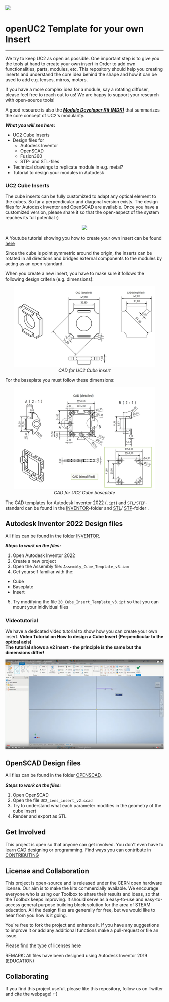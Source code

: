 
<p align="left">
<a href="#logo" name="logo"><img src="https://raw.githubusercontent.com/bionanoimaging/UC2-GIT/master/IMAGES/UC2_logo_text.png" width="400"></a>
</p>

# openUC2 Template for your own Insert
 
---


We try to keep UC2 as open as possible. One important step is to give you the tools at hand to create your own insert in Order to add own functionalities, parts, modules, etc. 
This repository should help you creating inserts and understand the core idea behind the shape and how it can be used to add e.g. lenses, mirros, motors. 

If you have a more complex idea for a module, say a rotating diffuser, please feel free to reach out to us! We are happy to support your research with open-source tools! 

A good resource is also the [***Module Developer Kit (MDK)***](https://github.com/openUC2/UC2-GIT/tree/master/MDK) that summarizes the core concept of UC2's modularity. 


***What you will see here:***

* UC2 Cube Inserts
* Design files for 
	* Autodesk Inventor
	* OpenSCAD
	* Fusion360
	* STP- and STL-files
* Technical drawings to replicate module in e.g. metal?
* Tutorial to design your modules in Autodesk


### UC2 Cube Inserts

The cube inserts can be fully customized to adapt any optical element to the cubes. So far a perpendicular and diagonal version exists. The design files for Autodesk Inventor and OpenSCAD are available. Once you have a customized version, please share it so that the open-aspect of the system reaches its full potential :)

<p align=center>
<img src="https://upload.wikimedia.org/wikipedia/commons/thumb/0/09/YouTube_full-color_icon_%282017%29.svg/2560px-YouTube_full-color_icon_%282017%29.svg.png" width=70>
</p>

A Youtube tutorial showing you how to create your own insert can be found [here](https://youtu.be/CUzuymscB5k)

Since the cube is point symmetric around the origin, the inserts can be rotated in all directions and bridges external components to the modules by acting as an open-standard.

When you create a new insert, you have to make sure it follows the following design criteria (e.g. dimensions):

<p align=center>
<img src="./IMAGES/MDK_CAD_scheme_perpendicular.jpg" width=450>
<br><em>CAD for UC2 Cube insert</em>
</p>

For the baseplate you must follow these dimensions:

<p align=center>
<img src="./IMAGES/MDK_CAD_scheme_base.jpg" width=450>
<br><em>CAD for UC2 Cube baseplate</em>
</p>

The CAD templates for Autodesk Inventor 2022 (```.ipt```) and ```STL/STEP```-standard can be found in the [INVENTOR](./INVENTOR)-folder and  [STL](./STL)/ [STP](./STP)-folder .


## Autodesk Inventor 2022 Design files

All files can be found in the folder [INVENTOR](./INVENTOR).

***Steps to work on the files:***

1. Open Autodesk Inventor 2022
2. Create a new project
3. Open the Assembly file: `Assembly_Cube_Template_v3.iam`
4. Get yourself familiar with the:
- Cube
- Baseplate
- Insert
5. Try modifying the file `20_Cube_Insert_Template_v3.ipt` so that you can mount your inidividual files

### Videotutorial

We have a dedicated video tutorial to show how you can create your own insert.
**Video Tutorial on How to design a Cube Insert (Perpendicular to the optical axis)**  
**The tutorial shows a v2 insert - the principle is the same but the dimensions differ!**

[![UC2 YouSeeToo - How to design an insert](./IMAGES/UC2_Insert_design.png)](https://www.youtube.com/watch?v=q2DNw-Q1KEo&t=2s)




## OpenSCAD Design files


All files can be found in the folder [OPENSCAD](./OPENSCAD).

***Steps to work on the files:***

1. Open OpenSCAD
2. Open the file `UC2_Lens_insert_v2.scad`
3. Try to understand what each parameter modifies in the geometry of the cube insert
4. Render and export as STL


## Get Involved

This project is open so that anyone can get involved. You don't even have to learn CAD designing or programming. Find ways you can contribute in  [CONTRIBUTING](https://github.com/openUC2/UC2-GIT/blob/master/CONTRIBUTING.md)


## License and Collaboration

This project is open-source and is released under the CERN open hardware license. Our aim is to make the kits commercially available.
We encourage everyone who is using our Toolbox to share their results and ideas, so that the Toolbox keeps improving. It should serve as a easy-to-use and easy-to-access general purpose building block solution for the area of STEAM education. All the design files are generally for free, but we would like to hear from you how is it going.

You're free to fork the project and enhance it. If you have any suggestions to improve it or add any additional functions make a pull-request or file an issue.

Please find the type of licenses [here](https://github.com/openUC2/UC2-GIT/blob/master/License.md)

REMARK: All files have been designed using Autodesk Inventor 2019 (EDUCATION)


## Collaborating
If you find this project useful, please like this repository, follow us on Twitter and cite the webpage! :-)
